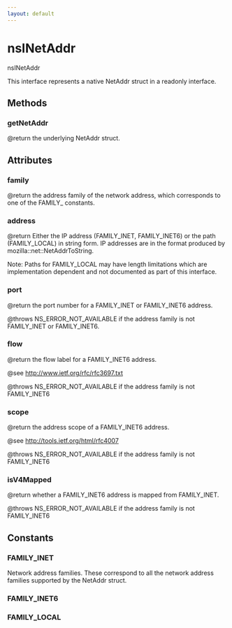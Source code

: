```yaml
---
layout: default
---
```


# nsINetAddr #

nsINetAddr

This interface represents a native NetAddr struct in a readonly
interface.


## Methods ##

### getNetAddr ###

@return the underlying NetAddr struct.


## Attributes ##

### family ###

@return the address family of the network address, which corresponds to
one of the FAMILY_ constants.


### address ###

@return Either the IP address (FAMILY_INET, FAMILY_INET6) or the path
(FAMILY_LOCAL) in string form. IP addresses are in the format produced by
mozilla::net::NetAddrToString.

Note: Paths for FAMILY_LOCAL may have length limitations which are
implementation dependent and not documented as part of this interface.


### port ###

@return the port number for a FAMILY_INET or FAMILY_INET6 address.

@throws NS_ERROR_NOT_AVAILABLE if the address family is not FAMILY_INET or
FAMILY_INET6.


### flow ###

@return the flow label for a FAMILY_INET6 address. 

@see http://www.ietf.org/rfc/rfc3697.txt

@throws NS_ERROR_NOT_AVAILABLE if the address family is not FAMILY_INET6


### scope ###

@return the address scope of a FAMILY_INET6 address.  

@see http://tools.ietf.org/html/rfc4007

@throws NS_ERROR_NOT_AVAILABLE if the address family is not FAMILY_INET6


### isV4Mapped ###

@return whether a FAMILY_INET6 address is mapped from FAMILY_INET.

@throws NS_ERROR_NOT_AVAILABLE if the address family is not FAMILY_INET6


## Constants ##

### FAMILY_INET ###

Network address families. These correspond to all the network address
families supported by the NetAddr struct.


### FAMILY_INET6 ###

### FAMILY_LOCAL ###
